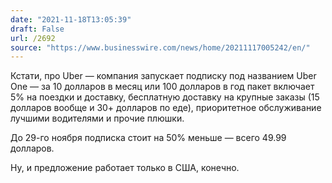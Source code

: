 ```yaml
---
date: "2021-11-18T13:05:39"
draft: False
url: /2692
source: "https://www.businesswire.com/news/home/20211117005242/en/"
---
```


Кстати, про Uber — компания запускает подписку под названием Uber One — за 10 долларов в месяц или 100 долларов в год пакет включает 5% на поездки и доставку, бесплатную доставку на крупные заказы (15 долларов вообще и 30+ долларов по еде), приоритетное обслуживание лучшими водителями и прочие плюшки.

До 29-го ноября подписка стоит на 50% меньше — всего 49.99 долларов.

Ну, и предложение работает только в США, конечно.
